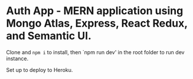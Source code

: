 # Auth App - MERN application using Mongo Atlas, Express, React Redux, and Semantic UI.

Clone and `npm i` to install, then `npm run dev' in the root folder to run dev instance.

Set up to deploy to Heroku.
